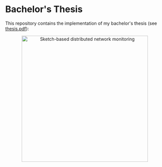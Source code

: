 # Bachelor's Thesis

This repository contains the implementation of my bachelor's thesis (see [thesis.pdf](https://github.com/amin91s/distributed-network-monitoring/blob/main/thesis.pdf)):

<p align="center">
    <a href="https://github.com/amin91s/distributed-network-monitoring/blob/main/thesis.pdf" title="Sketch-based distributed network
monitoring">
        <img src="https://raw.githubusercontent.com/amin91s/distributed-network-monitoring/main/thesis.png" width="400" alt="Sketch-based distributed network
monitoring" title="Sketch-based distributed network monitoring" />
    </a>
</p>
